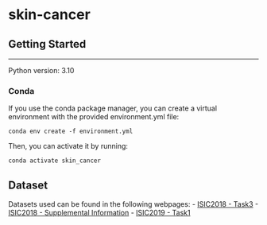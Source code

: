 # **skin-cancer**

## **Getting Started**
---

Python version: 3.10

### **Conda**

If you use the conda package manager, you can create a virtual environment with the provided environment.yml file:

```
conda env create -f environment.yml
```

Then, you can activate it by running:
```
conda activate skin_cancer
```

## **Dataset**

Datasets used can be found in the following webpages: 
    - [ISIC2018 - Task3](https://challenge.isic-archive.com/data/#2018)
    - [ISIC2018 - Supplemental Information](https://forum.isic-archive.com/t/task-3-supplemental-information/430)
    - [ISIC2019 - Task1](https://challenge.isic-archive.com/data/#2019)